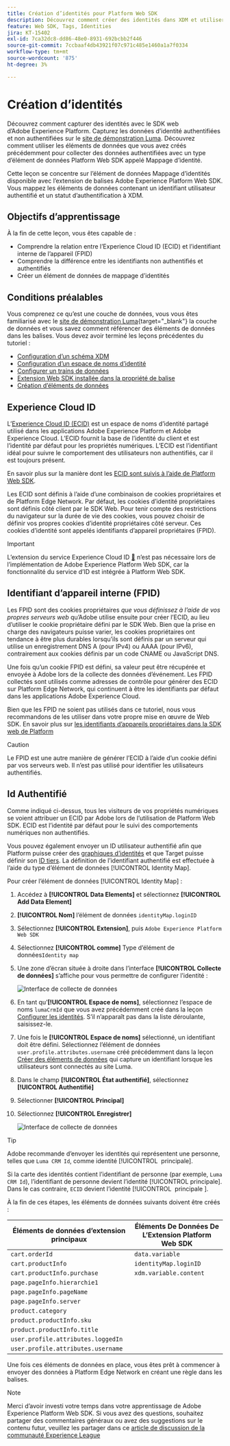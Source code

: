 ```yaml
---
title: Création d’identités pour Platform Web SDK
description: Découvrez comment créer des identités dans XDM et utiliser l’élément de données Identity Map pour capturer des identifiants d’utilisateur. Cette leçon fait partie du tutoriel Implémentation d’Adobe Experience Cloud avec le SDK web.
feature: Web SDK, Tags, Identities
jira: KT-15402
exl-id: 7ca32dc8-dd86-48e0-8931-692bcbb2f446
source-git-commit: 7ccbaaf4db43921f07c971c485e1460a1a7f0334
workflow-type: tm+mt
source-wordcount: '875'
ht-degree: 3%

---
```


# Création d’identités

Découvrez comment capturer des identités avec le SDK web d’Adobe Experience Platform. Capturez les données d’identité authentifiées et non authentifiées sur le [site de démonstration Luma](https://luma.enablementadobe.com/content/luma/us/en.html). Découvrez comment utiliser les éléments de données que vous avez créés précédemment pour collecter des données authentifiées avec un type d’élément de données Platform Web SDK appelé Mappage d’identité.

Cette leçon se concentre sur l’élément de données Mappage d’identités disponible avec l’extension de balises Adobe Experience Platform Web SDK. Vous mappez les éléments de données contenant un identifiant utilisateur authentifié et un statut d’authentification à XDM.

## Objectifs d’apprentissage

À la fin de cette leçon, vous êtes capable de :

* Comprendre la relation entre l’Experience Cloud ID (ECID) et l’identifiant interne de l’appareil (FPID)
* Comprendre la différence entre les identifiants non authentifiés et authentifiés
* Créer un élément de données de mappage d’identités

## Conditions préalables

Vous comprenez ce qu’est une couche de données, vous vous êtes familiarisé avec le [site de démonstration Luma](https://luma.enablementadobe.com/content/luma/us/en.html){target="_blank"} la couche de données et vous savez comment référencer des éléments de données dans les balises. Vous devez avoir terminé les leçons précédentes du tutoriel :

* [Configuration d’un schéma XDM](configure-schemas.md)
* [Configuration d’un espace de noms d’identité](configure-identities.md)
* [Configurer un trains de données](configure-datastream.md)
* [Extension Web SDK installée dans la propriété de balise](install-web-sdk.md)
* [Création d’éléments de données](create-data-elements.md)


## Experience Cloud ID

L’[Experience Cloud ID (ECID)](https://experienceleague.adobe.com/en/docs/experience-platform/identity/features/ecid) est un espace de noms d’identité partagé utilisé dans les applications Adobe Experience Platform et Adobe Experience Cloud. L’ECID fournit la base de l’identité du client et est l’identité par défaut pour les propriétés numériques. L’ECID est l’identifiant idéal pour suivre le comportement des utilisateurs non authentifiés, car il est toujours présent.

<!-- FYI I commented this out because it was breaking the build - Jack
>[!TIP]
>
> When you use the Experience Platform Web SDK to set up Adobe applications on your digital properties, the ECID is generated at the Adobe Edge server level. As such, ECID is not viewable on the client-side network request payload. You can view the ECID by seeing the Preview tab of the network request, or by using the [Adobe Experience Platform Debugger Edge Trace](set-up-analytics.md#experience-cloud-id-validation).
>![View ECID](assets/validate-dev-console-ecid.png)
-->

En savoir plus sur la manière dont les [ECID sont suivis à l’aide de Platform Web SDK](https://experienceleague.adobe.com/en/docs/experience-platform/edge/identity/overview).

Les ECID sont définis à l’aide d’une combinaison de cookies propriétaires et de Platform Edge Network. Par défaut, les cookies d’identité propriétaires sont définis côté client par le SDK Web. Pour tenir compte des restrictions du navigateur sur la durée de vie des cookies, vous pouvez choisir de définir vos propres cookies d’identité propriétaires côté serveur. Ces cookies d’identité sont appelés identifiants d’appareil propriétaires (FPID).

>[!IMPORTANT]
>
>L’extension du service Experience Cloud ID [&#128279;](https://exchange.adobe.com/apps/ec/100160/adobe-experience-cloud-id-launch-extension) n’est pas nécessaire lors de l’implémentation de Adobe Experience Platform Web SDK, car la fonctionnalité du service d’ID est intégrée à Platform Web SDK.

## Identifiant d’appareil interne (FPID)

Les FPID sont des cookies propriétaires _que vous définissez à l’aide de vos propres serveurs web_ qu’Adobe utilise ensuite pour créer l’ECID, au lieu d’utiliser le cookie propriétaire défini par le SDK Web. Bien que la prise en charge des navigateurs puisse varier, les cookies propriétaires ont tendance à être plus durables lorsqu’ils sont définis par un serveur qui utilise un enregistrement DNS A (pour IPv4) ou AAAA (pour IPv6), contrairement aux cookies définis par un code CNAME ou JavaScript DNS.

Une fois qu’un cookie FPID est défini, sa valeur peut être récupérée et envoyée à Adobe lors de la collecte des données d’événement. Les FPID collectés sont utilisés comme adresses de contrôle pour générer des ECID sur Platform Edge Network, qui continuent à être les identifiants par défaut dans les applications Adobe Experience Cloud.

Bien que les FPID ne soient pas utilisés dans ce tutoriel, nous vous recommandons de les utiliser dans votre propre mise en œuvre de Web SDK. En savoir plus sur [les identifiants d’appareils propriétaires dans la SDK web de Platform](https://experienceleague.adobe.com/en/docs/experience-platform/edge/identity/first-party-device-ids)

>[!CAUTION]
>
> Le FPID est une autre manière de générer l’ECID à l’aide d’un cookie défini par vos serveurs web. Il n’est pas utilisé pour identifier les utilisateurs authentifiés.

## Id Authentifié

Comme indiqué ci-dessus, tous les visiteurs de vos propriétés numériques se voient attribuer un ECID par Adobe lors de l’utilisation de Platform Web SDK. ECID est l’identité par défaut pour le suivi des comportements numériques non authentifiés.

Vous pouvez également envoyer un ID utilisateur authentifié afin que Platform puisse créer des [graphiques d’identités](https://experienceleague.adobe.com/en/docs/platform-learn/tutorials/identities/understanding-identity-and-identity-graphs) et que Target puisse définir son [ID tiers](https://experienceleague.adobe.com/en/docs/target/using/audiences/visitor-profiles/3rd-party-id). La définition de l’identifiant authentifié est effectuée à l’aide du type d’élément de données [!UICONTROL Identity Map].

Pour créer l’élément de données [!UICONTROL Identity Map] :

1. Accédez à **[!UICONTROL Data Elements]** et sélectionnez **[!UICONTROL Add Data Element]**

1. **[!UICONTROL Nom]** l’élément de données `identityMap.loginID`

1. Sélectionnez **[!UICONTROL Extension]**, puis `Adobe Experience Platform Web SDK`

1. Sélectionnez **[!UICONTROL comme]** Type d’élément de données`Identity map`

1. Une zone d’écran située à droite dans l’interface **[!UICONTROL Collecte de données]** s’affiche pour vous permettre de configurer l’identité :

   ![Interface de collecte de données](assets/identity-identityMap-setup.png)

1. En tant qu’**[!UICONTROL Espace de noms]**, sélectionnez l’espace de noms `lumaCrmId` que vous avez précédemment créé dans la leçon [Configurer les identités](configure-identities.md). S’il n’apparaît pas dans la liste déroulante, saisissez-le.

1. Une fois le **[!UICONTROL Espace de noms]** sélectionné, un identifiant doit être défini. Sélectionnez l’élément de données `user.profile.attributes.username` créé précédemment dans la leçon [Créer des éléments de données](create-data-elements.md#create-data-elements-to-capture-the-data-layer) qui capture un identifiant lorsque les utilisateurs sont connectés au site Luma.

   <!--  >[!TIP]
    >
    >You can verify the **[!UICONTROL Luma CRM ID]** is collected in a data element on the web property by going to the [Luma Demo site](https://luma.enablementadobe.com/content/luma/us/en.html), logging in, [switching the tag environment](validate-with-debugger.md#use-the-experience-platform-debugger-to-map-to-your-tag-property) to your own, and typing `_satellite.getVar("user.profile.attributes.username")` in the web browser developer console.
    >
    >   ![Data Element  ID ](assets/identity-data-element-customer-id.png)
    -->

1. Dans le champ **[!UICONTROL État authentifié]**, sélectionnez **[!UICONTROL Authentifié]**
1. Sélectionner **[!UICONTROL Principal]**

1. Sélectionnez **[!UICONTROL Enregistrer]**

   ![Interface de collecte de données](assets/identity-id-namespace.png)

>[!TIP]
>
> Adobe recommande d’envoyer les identités qui représentent une personne, telles que `Luma CRM Id`, comme identité [!UICONTROL &#x200B; principale].
>
> Si la carte des identités contient l’identifiant de personne (par exemple, `Luma CRM Id`), l’identifiant de personne devient l’identité [!UICONTROL principale]. Dans le cas contraire, `ECID` devient l’identité [!UICONTROL &#x200B; principale &#x200B;].




<!--
1. Once the data element is configured in **[!UICONTROL Data Collection interface]**, it can be tested on the Luma web property like any other Data Element. Enter the following script in the browser developer console
   
   
   ```
   _satellite.getVar('identityMap.loginID')
   ```  

   ![Data Collection interface](assets/identity-consoleIdentityDataElement.png)
   
   >[!NOTE]
   >
   >ECID identifier will NOT populate in the Data Element, as this is configured already with Platform Web SDK.   
-->

À la fin de ces étapes, les éléments de données suivants doivent être créés :

| Éléments de données d’extension principaux | Éléments De Données De L’Extension Platform Web SDK |
-----------------------------|-------------------------------
| `cart.orderId` | `data.variable` |
| `cart.productInfo` | `identityMap.loginID` |
| `cart.productInfo.purchase` | `xdm.variable.content` |
| `page.pageInfo.hierarchie1` | |
| `page.pageInfo.pageName` | |
| `page.pageInfo.server` | |
| `product.category` | |
| `product.productInfo.sku` | |
| `product.productInfo.title` | |
| `user.profile.attributes.loggedIn` | |
| `user.profile.attributes.username` | |

Une fois ces éléments de données en place, vous êtes prêt à commencer à envoyer des données à Platform Edge Network en créant une règle dans les balises.

>[!NOTE]
>
>Merci d’avoir investi votre temps dans votre apprentissage de Adobe Experience Platform Web SDK. Si vous avez des questions, souhaitez partager des commentaires généraux ou avez des suggestions sur le contenu futur, veuillez les partager dans ce [article de discussion de la communauté Experience League](https://experienceleaguecommunities.adobe.com/t5/adobe-experience-platform-data/tutorial-discussion-implement-adobe-experience-cloud-with-web/td-p/444996)

